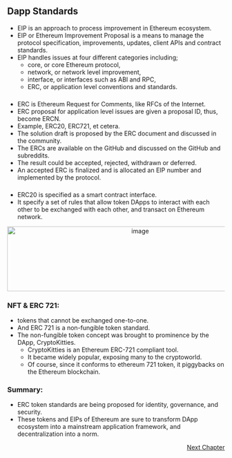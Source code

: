 ## Dapp Standards	

- EIP is an approach to process improvement in Ethereum ecosystem. 
- EIP or Ethereum Improvement Proposal is a means to manage the protocol specification, improvements, updates, client APIs and contract standards. 
- EIP handles issues at four different categories including; 
	- core, or core Ethereum protocol, 
	- network, or network level improvement, 
	- interface, or interfaces such as ABI and RPC, 
	- ERC, or application level conventions and standards.

###
- ERC is Ethereum Request for Comments, like RFCs of the Internet. 
- ERC proposal for application level issues are given a proposal ID, thus, become ERCN. 
- Example, ERC20, ERC721, et cetera. 
- The solution draft is proposed by the ERC document and discussed in the community. 
- The ERCs are available on the GitHub and discussed on the GitHub and subreddits. 
- The result could be accepted, rejected, withdrawn or deferred. 
- An accepted ERC is finalized and is allocated an EIP number and implemented by the protocol.

###
- ERC20 is specified as a smart contract interface. 
- It specify a set of rules that allow token DApps to interact with each other to be exchanged with each other, and transact on Ethereum network.

<p align="center">	
	<img width="600" height="150" alt="image" src="https://user-images.githubusercontent.com/10133554/185742525-3be62c3a-c5e4-474d-9eea-b6a5929585f6.png">
</p>
	
### NFT & ERC 721:

- tokens that cannot be exchanged one-to-one. 
- And ERC 721 is a non-fungible token standard. 
- The non-fungible token concept was brought to prominence by the DApp, CryptoKitties.
	- CryptoKitties is an Ethereum ERC-721 compliant tool. 
	- It became widely popular, exposing many to the cryptoworld.
	- Of course, since it conforms to ethereum 721 token, it piggybacks on the Ethereum blockchain.

### Summary:
- ERC token standards are being proposed for identity, governance, and security.
- These tokens and EIPs of Ethereum are sure to transform DApp ecosystem into a mainstream application framework, and decentralization into a norm.

<p align="right">
   <a href="../Key Takeaways.md">Next Chapter</a>
</p>
